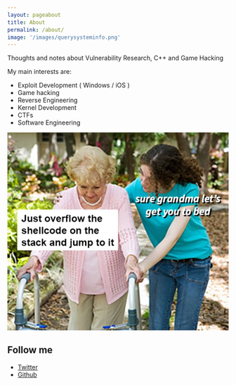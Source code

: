 ```yaml
---
layout: pageabout
title: About
permalink: /about/
image: '/images/querysysteminfo.png'
---
```


Thoughts and notes about Vulnerability Research, C++ and Game Hacking 

My main interests are:

- Exploit Development ( Windows / iOS )
- Game hacking
- Reverse Engineering
- Kernel Development
- CTFs
- Software Engineering


![grandma](/images/yep.png)


## Follow me

- [Twitter](https://twitter.com/KiFastSyscall)
- [Github](https://github.com/NtSanya)
